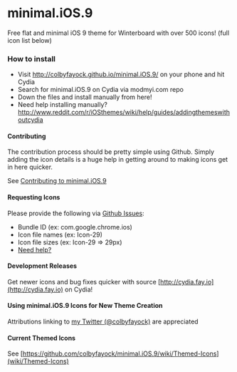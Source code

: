 minimal.iOS.9
=============

Free flat and minimal iOS 9 theme for Winterboard with over 500 icons! (full icon list below)

### How to install

 - Visit http://colbyfayock.github.io/minimal.iOS.9/ on your phone and hit Cydia
 - Search for minimal.iOS.9 on Cydia via modmyi.com repo
 - Down the files and install manually from here!
  - Need help installing manually? http://www.reddit.com/r/iOSthemes/wiki/help/guides/addingthemeswithoutcydia

#### Contributing
The contribution process should be pretty simple using Github. Simply adding the icon details is a huge help in getting around to making icons get in here quicker.

See [Contributing to minimal.iOS.9](https://github.com/colbyfayock/minimal.iOS.9/wiki/Contributing-to-minimal.iOS.9)

#### Requesting Icons

Please provide the following via [Github Issues](issues):
 - Bundle ID (ex: com.google.chrome.ios)
 - Icon file names (ex: Icon-29)
 - Icon file sizes (ex: Icon-29 => 29px)
 - [Need help?](https://www.reddit.com/r/iOSthemes/comments/1uv8iz/ive_made_an_image_tutorial_on_how_to_make_a_theme/)

#### Development Releases
Get newer icons and bug fixes quicker with source [http://cydia.fay.io](http://cydia.fay.io) on Cydia!

#### Using minimal.iOS.9 Icons for New Theme Creation
Attributions linking to [my Twitter (@colbyfayock)](http://twitter.com/colbyfayock) are appreciated

#### Current Themed Icons
See [https://github.com/colbyfayock/minimal.iOS.9/wiki/Themed-Icons](wiki/Themed-Icons)
